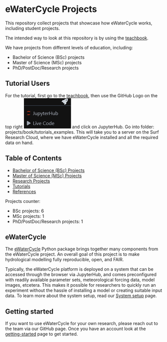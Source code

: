 # eWaterCycle Projects

This repository collect projects that showcase how eWaterCycle works, including student projects.

The intended way to look at this repository is by using the [teachbook](https://www.ewatercycle.org/projects/main/intro.html).

We have projects from different levels of education, including:
- Bachelor of Science (BSc) projects
- Master of Science (MSc) projects
- PhD/PostDoc/Research projects

## Tutorial Users

For the tutorial, first go to the [teachbook](https://www.ewatercycle.org/projects/main/intro.html), then use the GitHub Logo on the top right ![launch](book/figures/jupyterHub_launch.png) and click on JupyterHub.
Go into folder: projects/book/tutorials_examples.
This will take you to a server on the Surf Research Cloud, where we have eWaterCycle installed and all the required data on hand.


## Table of Contents
- [Bachelor of Science (BSc) Projects](https://www.ewatercycle.org/projects/main/thesis_projects/BSc/overview_BSc_thesis_projects.html)
- [Master of Science (MSc) Projects](https://www.ewatercycle.org/projects/main/thesis_projects/MSc/overview_MSc_thesis_projects.html)
- [Research Projects](https://www.ewatercycle.org/projects/main/thesis_projects/Research/overview_research_projects.html)
- [Tutorials](https://www.ewatercycle.org/projects/main/tutorials_examples/intro_tutorials_examples.html)
- [References](https://www.ewatercycle.org/projects/main/references.html)

Projects counter:
- BSc projects: 6
- MSc projects: 1
- PhD/PostDoc/Research projects: 1

## eWaterCycle

The [eWaterCycle](https://ewatercycle.readthedocs.io/en/latest/index.html) Python package brings together many components from the eWaterCycle project. 
An overall goal of this project is to make hydrological modelling fully reproducible, open, and FAIR.

Typically, the eWaterCycle platform is deployed on a system that can be accessed through the browser via JupyterHub, and comes preconfigured with readily available parameter sets, meteorological forcing data, model images, etcetera. 
This makes it possible for researchers to quickly run an experiment without the hassle of installing a model or creating suitable input data. 
To learn more about the system setup, read our [System setup](https://ewatercycle.readthedocs.io/en/latest/system_setup.html) page.

## Getting started

If you want to use eWaterCycle for your own research, please reach out to the team via our GitHub page.
Once you have an account look at the [getting-started](https://www.ewatercycle.org/getting-started/main/intro.html) page to get started.
